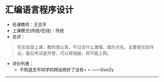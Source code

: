 # 汇编语言程序设计

- 任课教师：王志平
- 上课模式(传统/在线)：传统
- 总评：

> 在实验室上课，教的很认真，不过没什么激情。偶尔点名。主要是实验作业。最后考试是开卷，可以用电脑，但不能上网。

- 评价列表：
  - 不知道志平同学的网站修好了没有= = ——GooZy

---
